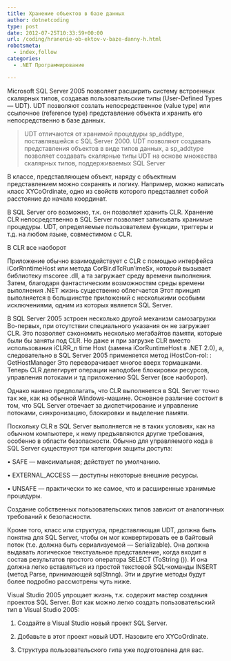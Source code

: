 ```yaml
---
title: Хранение объектов в базе данных
author: dotnetcoding
type: post
date: 2012-07-25T10:33:59+00:00
url: /coding/hranenie-ob-ektov-v-baze-danny-h.html
robotsmeta:
  - index,follow
categories:
  - .NET Программирование

---
```

Microsoft SQL Server 2005 позволяет расширить систему встроенных скалярных типов, создавав пользовательские типы (User-Defined Types — UDT). UDT позволяют созлать непосредственное (value type) или ссылочное (reference type) представление объекта и хранить его непосредственно в базе данных.

> UDT отличаются от хранимой процедуры sp\_addtype, поставлявшейся с SQL Server 2000. UDT позволяют создавать представления объектов в виде типов данных, a sp\_addtype позволяет создавать скалярные типы UDT на основе множества скалярных типов, поддерживаемых SQL Server 

В классе, представляющем объект, наряду с объектным представлением можно сохранять и логику. Например, можно написать класс XYCoOrdinate, одно из свойств которого представляет собой расстояние до начала координат.

В SQL Server ого возможно, т.к. он позволяет хранить CLR. Хранение CLR непосредственно в SQL Server позволяет записывать хранимые процедуры. UDT, определяемые пользователем функции, триггеры и т.д. на любом языке, совместимом с CLR.

В CLR все наоборот

Приложение обычно взаимодействует с CLR с помощью интерфейса iCorRnntimeHost или метода CorBir.dTcRun&#8217;imeSx, который вызывает библиотеку mscoree .dll, а та загружает среду времени выполнения. Затем, благодаря фантастическим возможностям среды времени выполнения .NET жизнь существенно облегчается Этот принцип выполняется в большинстве приложений с несколькими особыми исключениями, одним из которых является SQL Server.

В SQL Server 2005 зстроен несколько другой механизм самозагрузки Во-первых, при отсутствии специального указания он не загружает CLR. Это позволяет сэкономить несколько мегабайтов памяти, которые были бы заняты под CLR. Но даже и при загрузке CLR вместо использования iCLRR_n time Host (замена iCorRuntimeHost в .NET 2.0), а, следовательно в SQL Server 2005 применяется метод iHostCon-rol: : GetHostManager Это переворачивает многое вверх тормашками. Теперь CLR делегирует операции наподобие блокировки ресурсов, управления потоками и тд приложению SQL Server (все наоборот).

Однако наивно предполагать, что CLR выполняется в SQL Server точно так же, как на обычной Windows-машине. Основное различие состоит в том, что SQL Server отвечает за диспетчирование и управление потоками, синхронизацию, блокировки и выделение памяти.

Поскольку CLR в SQL Server выполняется не в таких условиях, как на обычном компьютере, к нему предъявляются другие требования, особенно в области безопасности. Обычно для управляемого кода в SQL Server существуют три категории защиты доступа:

• SAFE — максимальная; действует по умолчанию.

• EXTERNAL_ACCESS — доступны некоторые внешние ресурсы.

• UNSAFE — практически то же самое, что и расширенные хранимые процедуры.

Создание собственных пользовательских типов зависит от аналогичных требований к безопасности.

Кроме того, класс или структура, представляющая UDT, должна быть понятна для SQL Server, чтобы он мог конвертировать ее в байтовый поток (т.е. должна быть сериализуемой — Serializable). Она должна выдавать логическое текстуальное представление, когда входит в состав результатов простого оператора SELECT (ToString ()). И она должна легко вставляться из простой текстовой SQL-команды INSERT (метод Parse, принимающей sqlStnng). Эти и другие методы будут более подробно рассмотрены чуть ниже.
  
Visual Studio 2005 упрощает жизнь, т.к. содержит мастер создания проектов SQL Server. Вот как можно легко создать пользовательский тип в Visual Studio 2005:

1. Создайте в Visual Studio новый проект SQL Server.

2. Добавьте в этот проект новый UDT. Назовите его XYCoOrdinate.

3. Структура пользовательского гипа уже подготовлена для вас.